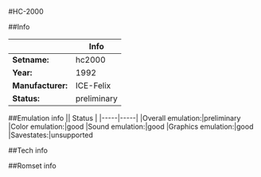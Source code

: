 #HC-2000

##Info

||Info|
|-----|-----|
|**Setname:**|hc2000
|**Year:**|1992
|**Manufacturer:**|ICE-Felix
|**Status:**|preliminary

##Emulation info
|| Status |
|-----|-----|
|Overall emulation:|preliminary
|Color emulation:|good
|Sound emulation:|good
|Graphics emulation:|good
|Savestates:|unsupported

##Tech info

##Romset info

<!--- START OF EDITED COMMENT DO NOT TOUCH TEXT ABOVE-->
